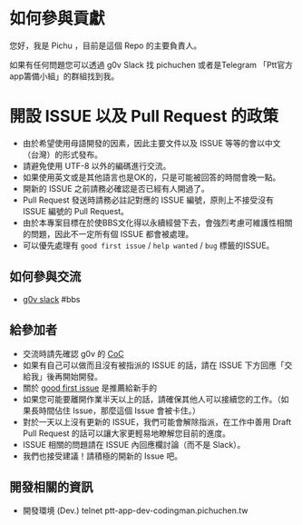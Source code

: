 # 如何參與貢獻

您好，我是 Pichu ，目前是這個 Repo 的主要負責人。

如果有任何問題您可以透過 g0v Slack 找 pichuchen 或者是Telegram 「Ptt官方app籌備小組」的群組找到我。

# 開設 ISSUE 以及 Pull Request 的政策

* 由於希望使用母語開發的因素，因此主要文件以及 ISSUE 等等的會以中文（台灣）的形式發布。
* 請避免使用 UTF-8 以外的編碼進行交流。
* 如果使用英文或是其他語言也是OK的，只是可能被回答的時間會晚一點。
* 開新的 ISSUE 之前請務必確認是否已經有人開過了。
* Pull Request 發送時請務必註記對應的 ISSUE 編號，原則上不接受沒有 ISSUE 編號的 Pull Request。
* 由於本專案目標在於使BBS文化得以永續經營下去，會強烈考慮可維護性相關的問題，因此不一定所有個 ISSUE 都會被處理。
* 可以優先處理有 `good first issue` / `help wanted` / `bug` 標籤的ISSUE。

## 如何參與交流

* [g0v slack](https://join.g0v.tw/) #bbs

## 給參加者

* 交流時請先確認 g0v 的 [CoC](https://github.com/g0v/coc/blob/master/COC.md)
* 如果有自己可以做而且沒有被指派的 ISSUE 的話，請在 ISSUE 下方回應「交給我」後再開始開發。
* 關於 [good first issue](https://github.com/PichuChen/go-bbs/issues?q=is%3Aissue+is%3Aopen+label%3A%22good+first+issue%22) 是推薦給新手的
* 如果您可能要離開作業半天以上的話，請確保其他人可以接續您的工作。（如果長時間佔住 Issue，那麼這個 Issue 會被卡住。）
* 對於一天以上沒有更新的 ISSUE，我們可能會解除指派，在工作中善用 Draft Pull Request 的話可以讓大家更輕易地瞭解您目前的進度。
* ISSUE 相關的問題請在 ISSUE 內回應欄討論（而不是 Slack）。
* 我們也接受建議！請積極的開新的 Issue 吧。

## 開發相關的資訊

* 開發環境 (Dev.) telnet ptt-app-dev-codingman.pichuchen.tw

